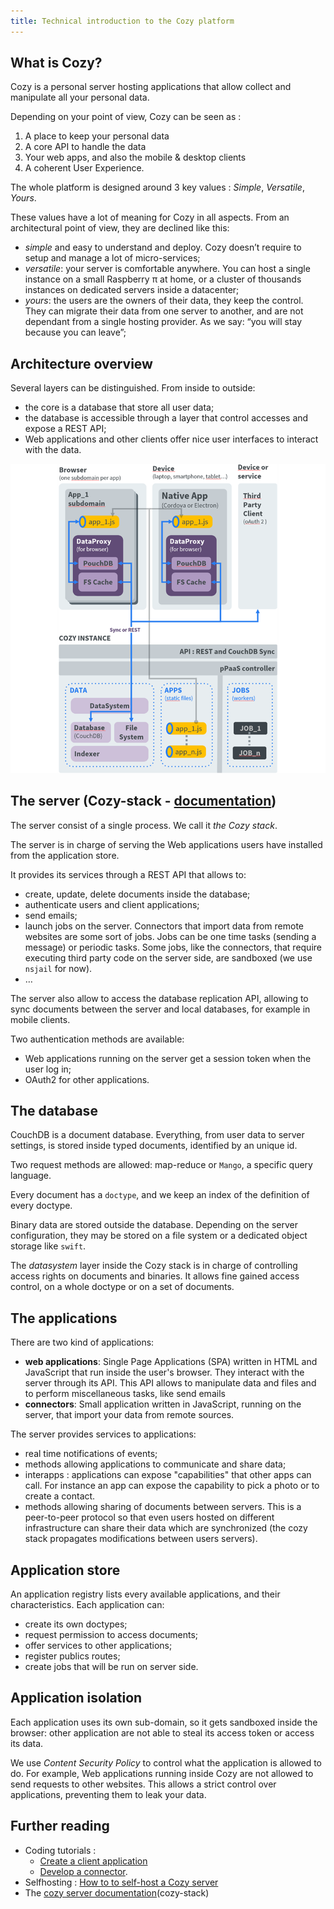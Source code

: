 ```yaml
---
title: Technical introduction to the Cozy platform
---
```


## What is Cozy?

Cozy is a personal server hosting applications that allow collect and manipulate all your personal data.

Depending on your point of view, Cozy can be seen as :

1. A place to keep your personal data
2. A core API to handle the data
3. Your web apps, and also the mobile & desktop clients
4. A coherent User Experience.

The whole platform is designed around 3 key values : *Simple*, *Versatile*, *Yours*.

These values have a lot of meaning for Cozy in all aspects. From an architectural point of view, they are declined like this:

 - *simple* and easy to understand and deploy. Cozy doesn’t require to setup and manage a lot of micro-services;
 - *versatile*: your server is comfortable anywhere. You can host a single instance on a small Raspberry π at home, or a cluster of thousands instances on dedicated servers inside a datacenter;
 - *yours*: the users are the owners of their data, they keep the control. They can migrate their data from one server to another, and are not dependant from a single hosting provider. As we say: “you will stay because you can leave”;


## Architecture overview

Several layers can be distinguished. From inside to outside:

 - the core is a database that store all user data;
 - the database is accessible through a layer that control accesses and expose a REST API;
 - Web applications and other clients offer nice user interfaces to interact with the data.

<img src="../img/dev/cozy_archi.png" width="600">


## The server (Cozy-stack - [documentation](https://docs.cozy.io/en/cozy-stack/README/))

The server consist of a single process. We call it *the Cozy stack*. 

The server is in charge of serving the Web applications users have installed from the application store.

It provides its services through a REST API that allows to:

 - create, update, delete documents inside the database;
 - authenticate users and client applications;
 - send emails;
 - launch jobs on the server. Connectors that import data from remote websites are some sort of jobs. Jobs can be one time tasks (sending a message) or periodic tasks. Some jobs, like the connectors, that require executing third party code on the server side, are sandboxed (we use `nsjail` for now).
 - …

The server also allow to access the database replication API, allowing to sync documents between the server and local databases, for example in mobile clients.

Two authentication methods are available:

 - Web applications running on the server get a session token when the user log in;
 - OAuth2 for other applications.


## The database

CouchDB is a document database. Everything, from user data to server settings, is stored inside typed documents, identified by an unique id.

Two request methods are allowed: map-reduce or `Mango`, a specific query language.

Every document has a `doctype`, and we keep an index of the definition of every doctype.

Binary data are stored outside the database. Depending on the server configuration, they may be stored on a file system or a dedicated object storage like `swift`.

The *datasystem* layer inside the Cozy stack is in charge of controlling access rights on documents and binaries. It allows fine gained access control, on a whole doctype or on a set of documents.


## The applications

There are two kind of applications:

 - **web applications**: Single Page Applications (SPA) written in HTML and JavaScript that run inside the user's browser. They interact with the server through its API. This API allows to manipulate data and files and to perform miscellaneous tasks, like send emails
 - **connectors**: Small application written in JavaScript, running on the server, that import your data from remote sources.

The server provides services to applications:

 - real time notifications of events;
 - methods allowing applications to communicate and share data;
 - interapps : applications can expose "capabilities" that other apps can call. For instance an app can expose the capability to pick a photo or to create a contact.
 - methods allowing sharing of documents between servers. This is a peer-to-peer protocol so that even users hosted on different infrastructure can share their data which are synchronized (the cozy stack propagates modifications between users servers).


## Application store

An application registry lists every available applications, and their characteristics. Each application can:

 - create its own doctypes;
 - request permission to access documents;
 - offer services to other applications;
 - register publics routes;
 - create jobs that will be run on server side.


## Application isolation

Each application uses its own sub-domain, so it gets sandboxed inside the browser: other application are not able to steal its access token or access its data.

We use *Content Security Policy* to control what the application is allowed to do. For example, Web applications running inside Cozy are not allowed to send requests to other websites. This allows a strict control over applications, preventing them to leak your data.


## Further reading

 * Coding tutorials :
     * [Create a client application](/tutorials/app.md)
     * [Develop a connector](/tutorials/konnector.md).
 * Selfhosting : [How to to self-host a Cozy server](/howTos/selfHost/debian.md)
 * The [cozy server documentation](https://docs.cozy.io/en/cozy-stack/architecture/)(cozy-stack)
